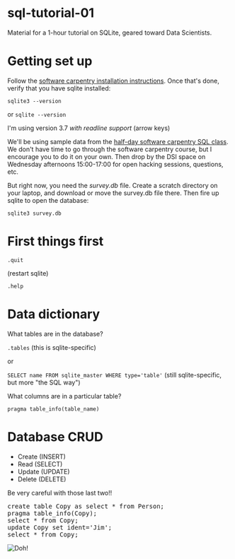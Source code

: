 # sql-tutorial-01
Material for a 1-hour tutorial on SQLite, geared toward Data Scientists.

# Getting set up
Follow the [software carpentry installation instructions](http://www.thehackerwithin.org/davis/swc-installation.html).
Once that's done, verify that you have sqlite installed:

`sqlite3 --version`

or `sqlite --version`

I'm using version 3.7 *with readline support* (arrow keys)

We'll be using sample data from the [half-day software carpentry SQL class](http://swcarpentry.github.io/sql-novice-survey/).
We don't have time to go through the software carpentry course, but I encourage you to do it on your own.
Then drop by the DSI space on Wednesday afternoons 15:00-17:00 for open hacking sessions, questions, etc.

But right now, you need the *survey.db* file.
Create a scratch directory on your laptop, and download or move the survey.db file there.
Then fire up sqlite to open the database:

`sqlite3 survey.db`

# First things first
`.quit`

(restart sqlite)

`.help`

# Data dictionary

What tables are in the database?

`.tables` (this is sqlite-specific)

or

`SELECT name FROM sqlite_master WHERE type='table'` (still sqlite-specific, but more "the SQL way")

What columns are in a particular table?

`pragma table_info(table_name)`

# Database CRUD
* Create (INSERT)
* Read (SELECT)
* Update (UPDATE)
* Delete (DELETE)

Be very careful with those last two!!

<pre>
create table Copy as select * from Person;
pragma table_info(Copy);
select * from Copy;
update Copy set ident='Jim';
select * from Copy;
</pre>
<img src="http://vignette2.wikia.nocookie.net/pacificrim/images/0/09/Homer-Simpson-wingnuts-doh.gif/revision/latest?cb=20130909105555" alt="Doh!"/>
